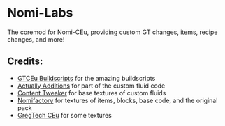 # Nomi-Labs
The coremod for Nomi-CEu, providing custom GT changes, items, recipe changes, and more!

## Credits:
- [GTCEu Buildscripts](https://github.com/GregTechCEu/Buildscripts) for the amazing buildscripts
- [Actually Additions](https://github.com/Ellpeck/ActuallyAdditions) for part of the custom fluid code
- [Content Tweaker](https://github.com/CraftTweaker/ContentTweaker) for base textures of custom fluids
- [Nomifactory](https://github.com/Nomifactory/Nomifactory) for textures of items, blocks, base code, and the original pack
- [GregTech CEu](https://github.com/GregTechCEu/GregTech) for some textures

